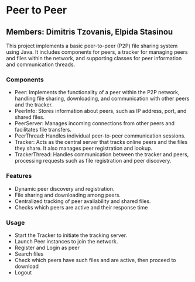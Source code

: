# Peer to Peer

## Members: Dimitris Tzovanis, Elpida Stasinou


This project implements a basic peer-to-peer (P2P) file sharing system using Java. 
It includes components for peers, a tracker for managing peers and files within the network, 
and supporting classes for peer information and communication threads.

### Components
- Peer: Implements the functionality of a peer within the P2P network, handling file sharing, downloading, and communication with other peers and the tracker.
- PeerInfo: Stores information about peers, such as IP address, port, and shared files.
- PeerServer: Manages incoming connections from other peers and facilitates file transfers.
- PeerThread: Handles individual peer-to-peer communication sessions.
- Tracker: Acts as the central server that tracks online peers and the files they share. It also manages peer registration and lookup.
- TrackerThread: Handles communication between the tracker and peers, processing requests such as file registration and peer discovery.


### Features
- Dynamic peer discovery and registration.
- File sharing and downloading among peers.
- Centralized tracking of peer availability and shared files.
- Checks which peers are active and their response time


### Usage
- Start the Tracker to initiate the tracking server.
- Launch Peer instances to join the network.
- Register and Login as peer
- Search files
- Check which peers have such files and are active, then proceed to download
- Logout
